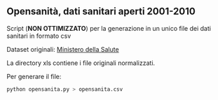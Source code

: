 ## Opensanità, dati sanitari aperti 2001-2010 

Script (**NON OTTIMIZZATO**) per la generazione in un unico file dei dati sanitari in formato csv


Dataset originali: [Ministero della Salute](http://www.salute.gov.it/portale/temi/p2_6.jsp?lingua=italiano&id=1314&area=programmazioneSanitariaLea&menu=vuoto)

La directory xls contiene i file originali normalizzati.

Per generare il file:

``` bash
python opensanita.py > opensanita.csv
```